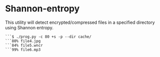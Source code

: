# Shannon-entropy
This utility will detect encrypted/compressed files in a specified directory using Shannon entropy.  
```Example output:  
```$ ./prog.py -c 80 +s -p --dir cache/  
```80% file4.jpg  
```84% file5.wncr  
```99% file6.mp3
